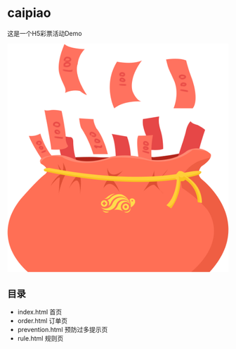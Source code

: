 # caipiao

这是一个H5彩票活动Demo

![caipiao icon](https://github.com/huangyunbo/caipiao/raw/master/images/fudai.png)

## 目录
* index.html 首页
* order.html 订单页
* prevention.html 预防过多提示页
* rule.html 规则页
